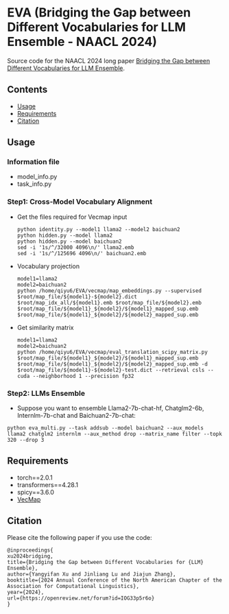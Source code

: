 # EVA (Bridging the Gap between Different Vocabularies for LLM Ensemble - NAACL 2024)
Source code for the NAACL 2024 long paper [Bridging the Gap between Different Vocabularies for LLM Ensemble](https://openreview.net/forum?id=IOG33p5r6o).

## Contents
* [Usage](#usage)
* [Requirements](#requirements)
* [Citation](#citation)

## Usage

### Information file

+ model_info.py
+ task_info.py

### Step1: Cross-Model Vocabulary Alignment

+ Get the files required for Vecmap input

  ```shell
  python identity.py --model1 llama2 --model2 baichuan2
  python hidden.py --model llama2
  python hidden.py --model baichuan2
  sed -i '1s/^/32000 4096\n/' llama2.emb
  sed -i '1s/^/125696 4096\n/' baichuan2.emb
  ```

+ Vocabulary projection 

  ```shell
  model1=llama2
  model2=baichuan2
  python /home/qiyu6/EVA/vecmap/map_embeddings.py --supervised $root/map_file/${model1}-${model2}.dict $root/map_idx_all/${model1}.emb $root/map_file/${model2}.emb $root/map_file/${model1}_${model2}/${model1}_mapped_sup.emb $root/map_file/${model1}_${model2}/${model2}_mapped_sup.emb
  ```

+ Get similarity matrix

  ```shell
  model1=llama2
  model2=baichuan2
  python /home/qiyu6/EVA/vecmap/eval_translation_scipy_matrix.py $root/map_file/${model1}_${model2}/${model1}_mapped_sup.emb $root/map_file/${model1}_${model2}/${model2}_mapped_sup.emb -d $root/map_file/${model1}-${model2}-test.dict --retrieval csls --cuda --neighborhood 1 --precision fp32
  ```

### Step2: LLMs Ensemble

+ Suppose you want to ensemble Llama2-7b-chat-hf, Chatglm2-6b, Internlm-7b-chat and Baichuan2-7b-chat:
```shell
python eva_multi.py --task addsub --model baichuan2 --aux_models llama2 chatglm2 internlm --aux_method drop --matrix_name filter --topk 320 --drop 3
```

## Requirements

+ torch==2.0.1
+ transformers==4.28.1
+ spicy==3.6.0
+ [VecMap](https://github.com/artetxem/vecmap)

## Citation

Please cite the following paper if you use the code:

```
@inproceedings{
xu2024bridging,
title={Bridging the Gap between Different Vocabularies for {LLM} Ensemble},
author={Yangyifan Xu and Jinliang Lu and Jiajun Zhang},
booktitle={2024 Annual Conference of the North American Chapter of the Association for Computational Linguistics},
year={2024},
url={https://openreview.net/forum?id=IOG33p5r6o}
}
```